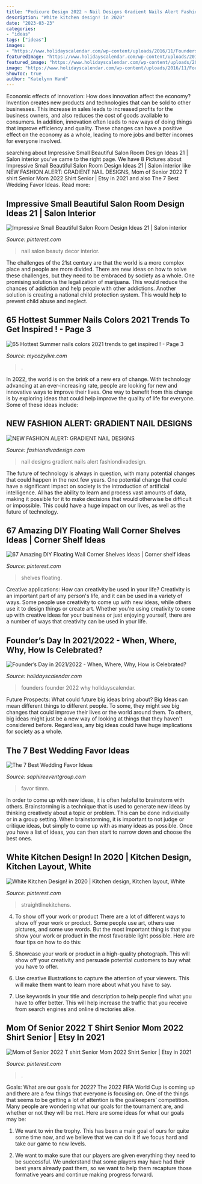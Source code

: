 ```yaml
---
title: "Pedicure Design 2022 ~ Nail Designs Gradient Nails Alert Fashiondivadesign"
description: "White kitchen design! in 2020"
date: "2023-03-23"
categories:
- "ideas"
tags: ["ideas"]
images:
- "https://www.holidayscalendar.com/wp-content/uploads/2016/11/Founders-Day_ss_189235682.jpg"
featuredImage: "https://www.holidayscalendar.com/wp-content/uploads/2016/11/Founders-Day_ss_189235682.jpg"
featured_image: "https://www.holidayscalendar.com/wp-content/uploads/2016/11/Founders-Day_ss_189235682.jpg"
image: "https://www.holidayscalendar.com/wp-content/uploads/2016/11/Founders-Day_ss_189235682.jpg"
ShowToc: true
author: "Katelynn Hand"
---
```



Economic effects of innovation: How does innovation affect the economy?
Invention creates new products and technologies that can be sold to other businesses. This increase in sales leads to increased profits for the business owners, and also reduces the cost of goods available to consumers. In addition, innovation often leads to new ways of doing things that improve efficiency and quality. These changes can have a positive effect on the economy as a whole, leading to more jobs and better incomes for everyone involved.

	

		
searching about Impressive Small Beautiful Salon Room Design Ideas 21 | Salon interior you've came to the right page. We have 8 Pictures about Impressive Small Beautiful Salon Room Design Ideas 21 | Salon interior like NEW FASHION ALERT: GRADIENT NAIL DESIGNS, Mom of Senior 2022 T shirt Senior Mom 2022 Shirt Senior | Etsy in 2021 and also The 7 Best Wedding Favor Ideas. Read more:
		
    
## Impressive Small Beautiful Salon Room Design Ideas 21 | Salon Interior

<img loading=lazy src="https://i.pinimg.com/736x/de/1a/7e/de1a7e2f6c5c935afb59fa37c91534a8.jpg" onerror="this.onerror=null;this.src='https://tse3.mm.bing.net/th?id=OIP.2YC7QQvVPSAtXdHO3SObyAHaJ4&amp;pid=15.1';" alt="Impressive Small Beautiful Salon Room Design Ideas 21 | Salon interior">

_Source: pinterest.com_

>nail salon beauty decor interior. 

	

The challenges of the 21st century are that the world is a more complex place and people are more divided. There are new ideas on how to solve these challenges, but they need to be embraced by society as a whole. One promising solution is the legalization of marijuana. This would reduce the chances of addiction and help people with other addictions. Another solution is creating a national child protection system. This would help to prevent child abuse and neglect.

    
## 65 Hottest Summer Nails Colors 2021 Trends To Get Inspired ! - Page 3

<img loading=lazy src="https://mycozylive.com/wp-content/uploads/2021/05/56.jpg" onerror="this.onerror=null;this.src='https://tse4.mm.bing.net/th?id=OIP.ajINWo6rMHiOsg1NjpyHmgHaLH&amp;pid=15.1';" alt="65 Hottest Summer nails colors 2021 trends to get inspired ! - Page 3">

_Source: mycozylive.com_

>. 

	

In 2022, the world is on the brink of a new era of change. With technology advancing at an ever-increasing rate, people are looking for new and innovative ways to improve their lives. One way to benefit from this change is by exploring ideas that could help improve the quality of life for everyone. Some of these ideas include:

    
## NEW FASHION ALERT: GRADIENT NAIL DESIGNS

<img loading=lazy src="http://www.fashiondivadesign.com/wp-content/uploads/2014/11/The-Living-Daylights-Gradient-Nails-3-copy.jpg" onerror="this.onerror=null;this.src='https://tse3.mm.bing.net/th?id=OIP.QXMZ-L2JqADGMpZyUlz2ygHaLE&amp;pid=15.1';" alt="NEW FASHION ALERT: GRADIENT NAIL DESIGNS">

_Source: fashiondivadesign.com_

>nail designs gradient nails alert fashiondivadesign. 

	

The future of technology is always in question, with many potential changes that could happen in the next few years. One potential change that could have a significant impact on society is the introduction of artificial intelligence. AI has the ability to learn and process vast amounts of data, making it possible for it to make decisions that would otherwise be difficult or impossible. This could have a huge impact on our lives, as well as the future of technology.

    
## 67 Amazing DIY Floating Wall Corner Shelves Ideas | Corner Shelf Ideas

<img loading=lazy src="https://i.pinimg.com/736x/89/5a/ac/895aac958d0ddd7d2834612495d70e7a.jpg" onerror="this.onerror=null;this.src='https://tse3.mm.bing.net/th?id=OIP.Dy7A7GEJDHarzcE0CaK7GQHaKF&amp;pid=15.1';" alt="67 Amazing DIY Floating Wall Corner Shelves Ideas | Corner shelf ideas">

_Source: pinterest.com_

>shelves floating. 

	

Creative applications: How can creativity be used in your life?
Creativity is an important part of any person's life, and it can be used in a variety of ways. Some people use creativity to come up with new ideas, while others use it to design things or create art. Whether you're using creativity to come up with creative ideas for your business or just enjoying yourself, there are a number of ways that creativity can be used in your life.

    
## Founder’s Day In 2021/2022 - When, Where, Why, How Is Celebrated?

<img loading=lazy src="https://www.holidayscalendar.com/wp-content/uploads/2016/11/Founders-Day_ss_189235682.jpg" onerror="this.onerror=null;this.src='https://tse1.mm.bing.net/th?id=OIP.e4lCsMFK0L61bcdHwJYHxQHaFj&amp;pid=15.1';" alt="Founder’s Day in 2021/2022 - When, Where, Why, How is Celebrated?">

_Source: holidayscalendar.com_

>founders founder 2022 why holidayscalendar. 

	

Future Prospects: What could future big ideas bring about?
Big Ideas can mean different things to different people. To some, they might see big changes that could improve their lives or the world around them. To others, big ideas might just be a new way of looking at things that they haven't considered before. Regardless, any big ideas could have huge implications for society as a whole.

    
## The 7 Best Wedding Favor Ideas

<img loading=lazy src="https://www.saphireeventgroup.com/wp-content/uploads/files/3514/0251/2298/7_best_wedding_favor_ideas_5.jpg" onerror="this.onerror=null;this.src='https://tse1.mm.bing.net/th?id=OIP.7s0q5Vu-5LBrK3FzxBuydQHaJ2&amp;pid=15.1';" alt="The 7 Best Wedding Favor Ideas">

_Source: saphireeventgroup.com_

>favor timm. 

	

In order to come up with new ideas, it is often helpful to brainstorm with others. Brainstorming is a technique that is used to generate new ideas by thinking creatively about a topic or problem. This can be done individually or in a group setting. When brainstorming, it is important to not judge or critique ideas, but simply to come up with as many ideas as possible. Once you have a list of ideas, you can then start to narrow down and choose the best ones.

    
## White Kitchen Design! In 2020 | Kitchen Design, Kitchen Layout, White

<img loading=lazy src="https://i.pinimg.com/736x/82/9e/bd/829ebdd9795c3f000d3649858ec513fa.jpg" onerror="this.onerror=null;this.src='https://tse3.mm.bing.net/th?id=OIP.XLPPfMAfsMODBbwZaZUh6wHaLS&amp;pid=15.1';" alt="White Kitchen Design! in 2020 | Kitchen design, Kitchen layout, White">

_Source: pinterest.com_

>straightlinekitchens. 

	

4. To show off your work or product
There are a lot of different ways to show off your work or product. Some people use art, others use pictures, and some use words. But the most important thing is that you show your work or product in the most favorable light possible. Here are four tips on how to do this:
1. Showcase your work or product in a high-quality photograph. This will show off your creativity and persuade potential customers to buy what you have to offer.

2. Use creative illustrations to capture the attention of your viewers. This will make them want to learn more about what you have to say.

3. Use keywords in your title and description to help people find what you have to offer better. This will help increase the traffic that you receive from search engines and online directories alike.


    
## Mom Of Senior 2022 T Shirt Senior Mom 2022 Shirt Senior | Etsy In 2021

<img loading=lazy src="https://i.pinimg.com/736x/8e/7f/73/8e7f73a3f81fd9f9afe68181ce193190.jpg" onerror="this.onerror=null;this.src='https://tse2.mm.bing.net/th?id=OIP.4nY0_69xsugJugF52EKRRAHaJ3&amp;pid=15.1';" alt="Mom of Senior 2022 T shirt Senior Mom 2022 Shirt Senior | Etsy in 2021">

_Source: pinterest.com_

>. 

	

Goals: What are our goals for 2022?
The 2022 FIFA World Cup is coming up and there are a few things that everyone is focusing on. One of the things that seems to be getting a lot of attention is the goalkeepers’ competition. Many people are wondering what our goals for the tournament are, and whether or not they will be met. Here are some ideas for what our goals may be: 
1) We want to win the trophy. This has been a main goal of ours for quite some time now, and we believe that we can do it if we focus hard and take our game to new levels. 

2) We want to make sure that our players are given everything they need to be successful. We understand that some players may have had their best years already past them, so we want to help them recapture those formative years and continue making progress forward.

